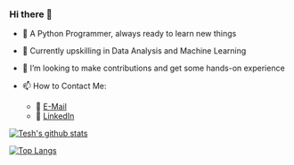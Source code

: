 ### Hi there 👋
- 🐍 A Python Programmer, always ready to learn new things
- 🌱 Currently upskilling in Data Analysis and Machine Learning
- 👯 I’m looking to make contributions and get some hands-on experience

- 📫 How to Contact Me:
   - :e-mail: [E-Mail](chaudharytesh@gmail.com)
   - :office: [LinkedIn](https://www.linkedin.com/in/tesh-chaudhary-ab56b0202/)

[![Tesh's github stats](https://github-readme-stats.vercel.app/api?username=teshchaudhary&count_private=true&show_icons=true&theme=radical&hide_rank=false)](https://github.com/teshchaudhary/github-readme-stats)

[![Top Langs](https://github-readme-stats.vercel.app/api/top-langs/?username=teshchaudhary)](https://github.com/teshchaudhary/github-readme-stats)

